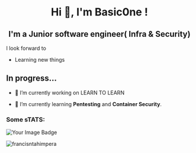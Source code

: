  
<h1 align="center">Hi 👋, I'm Basic0ne !</h1>

<h2 align="center">I'm a Junior software engineer( Infra & Security)</h2



## I look forward to 
* Learning new things






## In progress...


- 🔭 I’m currently working on LEARN TO LEARN

- 🌱 I’m currently learning **Pentesting** and **Container Security**.

 



 <h3 align="left">Some sTATS:</h3><p>
<p><img align="left" src="https://github-readme-stats.vercel.app/api/top-langs?username=BasicOneCruisider&show_icons=true&locale=en&layout=compact" alt="" /></p> 
<p><img align="left" src="https://tryhackme.com/api/v2/badges/public-profile?userPublicId=1869331" alt="" /></p> 
<img src="https://tryhackme-badges.s3.amazonaws.com/BasicOne.png" alt="Your Image Badge" />

<p>&nbsp;<img align="left" src="https://github-readme-stats.vercel.app/api?username=BasicOneCruisider&show_icons=true&theme=synthwave" alt="francisntahimpera" /></p>  </p>



 



 
